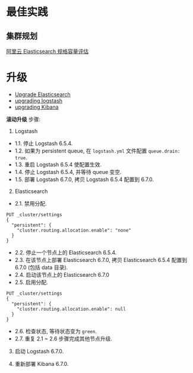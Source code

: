 
# 最佳实践

## 集群规划

[阿里云 Elasticsearch 规格容量评估](https://help.aliyun.com/document_detail/72660.html)

# 升级

- [Upgrade Elasticsearch](https://www.elastic.co/guide/en/elasticsearch/reference/current/setup-upgrade.html)
- [upgrading logstash](https://www.elastic.co/guide/en/logstash/current/upgrading-logstash.html)
- [upgrading Kibana](https://www.elastic.co/guide/en/kibana/current/upgrade.html)

__滚动升级__ 步骤:

1. Logstash
- 1.1. 停止 Logstash 6.5.4.
- 1.2. 如果为 persistent queue, 在 `logstash.yml` 文件配置 `queue.drain: true`.
- 1.3. 重启 Logstash 6.5.4 使配置生效.
- 1.4. 停止 Logstash 6.5.4, 并等待 queue 变空.
- 1.5. 部署 Logstash 6.7.0, 拷贝 Logstash 6.5.4 配置到 6.7.0.

2. Elasticsearch
- 2.1. 禁用分配.
```
PUT _cluster/settings
{
  "persistent": {
    "cluster.routing.allocation.enable": "none"
  }
}
```
- 2.2. 停止一个节点上的 Elasticsearch 6.5.4.
- 2.3. 在该节点上部署 Elasticsearch 6.7.0, 拷贝 Elasticsearch 6.5.4 配置到 6.7.0 (包括 data 目录).
- 2.4. 启动该节点上的 Elasticsearch 6.7.0
- 2.5. 启用分配.
```
PUT _cluster/settings
{
  "persistent": {
    "cluster.routing.allocation.enable": null
  }
}
```
- 2.6. 检查状态, 等待状态变为 `green`.
- 2.7. 重复 2.1 ~ 2.6 步骤完成其他节点升级.

3. 启动 Logstash 6.7.0.

4. 重新部署 Kibana 6.7.0.
